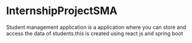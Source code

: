 # InternshipProjectSMA
Student management application is a application where you can store and access the data of students.this is created using react js and spring boot
